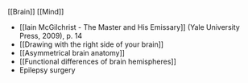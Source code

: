 [[Brain]]
[[Mind]]
- [[Iain McGilchrist - The Master and His Emissary]] (Yale University Press, 2009), p. 14
- [[Drawing with the right side of your brain]]
- [[Asymmetrical brain anatomy]]
- [[Functional differences of brain hemispheres]]
- Epilepsy surgery